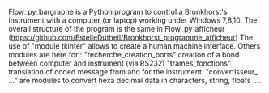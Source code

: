 Flow_py_bargraphe is a Python program to control a Bronkhorst's instrument with a computer (or laptop) working under Windows 7,8,10.
 The overall structure of the program is the same in Flow_py_afficheur (https://github.com/EstelleDutheil/Bronkhorst_programme_afficheur) 
 The use of "module tkinter" allows to create a human machine interface.
 Others modules are here for :
  "recherche_creation_ports" creation of a bond between computer and instrument (via RS232)
  "trames_fonctions" translation of coded message from and for the instrument.
  "convertisseur_ ..." are modules to convert hexa decimal data in characters, string, floats ....
